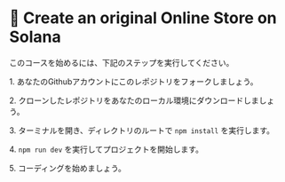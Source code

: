 # 👋 Create an original Online Store on Solana

このコースを始めるには、下記のステップを実行してください。

1\. あなたのGithubアカウントにこのレポジトリをフォークしましょう。

2\. クローンしたレポジトリをあなたのローカル環境にダウンロードしましょう。

3\. ターミナルを開き、ディレクトリのルートで `npm install` を実行します。

4\. `npm run dev` を実行してプロジェクトを開始します。

5\. コーディングを始めましょう。
